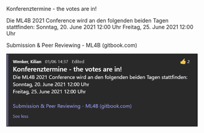 Konferenztermine - the votes are in!
    
Die ML4B 2021 Conference wird an den folgenden beiden Tagen stattfinden:
Sonntag, 20. June 2021 12:00 Uhr
Freitag, 25. June 2021 12:00 Uhr

Submission & Peer Reviewing - ML4B (gitbook.com)


![](../.assets/msg3.png)